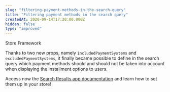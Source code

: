 ```yaml
---
slug: "filtering-payment-methods-in-the-search-query"
title: "Filtering payment methods in the search query"
createdAt: 2020-09-14T17:20:00.000Z
hidden: false
type: "improved"
---
```


<div class="badge" id="store-framework">Store Framework</div>

Thanks to two new props, namely `includedPaymentSystems`  and `excludedPaymentSystems`, it finally became possible to define in the search query which payment methods should and should not be taken into account when displaying the installment options to users. 

Access now the [Search Results app documentation](https://vtex.io/docs/components/content-blocks/vtex.search-result/) and learn how to set them up in your store!